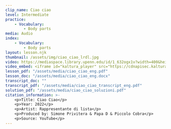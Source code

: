 ```yaml
---
clip_name: Ciao ciao
level: Intermediate
practice: 
    - Vocabulary: 
        - Body parts
media: Audio
index: 
    - Vocabulary: 
        - Body parts
layout: lesson.njk
thumbnail: /assets/img/ciao_ciao_lrdl.jpg
video: https://mediaspace.library.upenn.edu/id/1_632ogx1v?width=400&height=285&playerId=52628472
video_embed: <iframe id="kaltura_player" src="https://cdnapisec.kaltura.com/p/1147242/sp/114724200/embedIframeJs/uiconf_id/9757771/partner_id/1147242?iframeembed=true&playerId=kaltura_player&entry_id=1_632ogx1v&flashvars[streamerType]=auto&amp;flashvars[localizationCode]=en&amp;flashvars[sideBarContainer.plugin]=true&amp;flashvars[sideBarContainer.position]=left&amp;flashvars[sideBarContainer.clickToClose]=true&amp;flashvars[chapters.plugin]=true&amp;flashvars[chapters.layout]=vertical&amp;flashvars[chapters.thumbnailRotator]=false&amp;flashvars[streamSelector.plugin]=true&amp;flashvars[EmbedPlayer.SpinnerTarget]=videoHolder&amp;flashvars[dualScreen.plugin]=true&amp;flashvars[Kaltura.addCrossoriginToIframe]=true&amp;&wid=1_2oyxc2n9" width="400" height="285" allowfullscreen webkitallowfullscreen mozAllowFullScreen allow="autoplay *; fullscreen *; encrypted-media *" sandbox="allow-downloads allow-forms allow-same-origin allow-scripts allow-top-navigation allow-pointer-lock allow-popups allow-modals allow-orientation-lock allow-popups-to-escape-sandbox allow-presentation allow-top-navigation-by-user-activation" frameborder="0" title="La Rappresentante di Lista - Ciao Ciao (Official Video - Sanremo 2022)"></iframe>
lesson_pdf: "/assets/media/ciao_ciao_eng.pdf"
lesson_doc: "/assets/media/ciao_ciao_eng.docx"
transcript_doc: ""
transcript_pdf: "/assets/media/ciao_ciao_transcript_eng.pdf"
solution_pdf: "/assets/media/ciao_ciao_soluzioni.pdf"
citation_information: >- 
    <p>Title: Ciao Ciao</p>
    <p>Year: 2022</p>
    <p>Artist: Rappresentante di lista</p>
    <p>Produced by: Simone Privitera & Papa D & Piccolo Cobra</p>
    <p>Source: YouTube</p>
---
```

